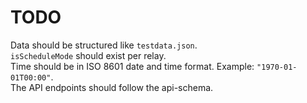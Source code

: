 # TODO

Data should be structured like `testdata.json`.  
`isScheduleMode` should exist per relay.  
Time should be in ISO 8601 date and time format. Example: `"1970-01-01T00:00"`.  
The API endpoints should follow the api-schema.
